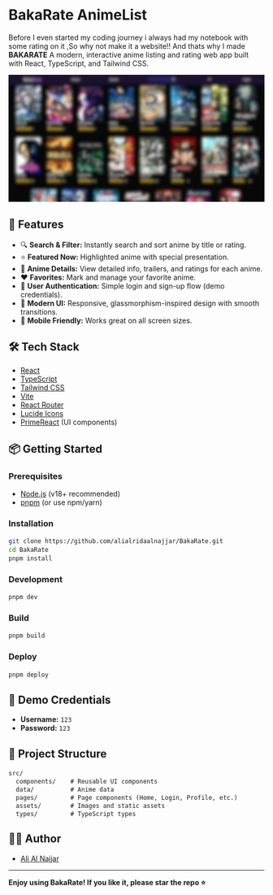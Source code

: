 # BakaRate AnimeList
Before I even started my coding journey i always had my notebook with some rating on it ,So why not make it 
a website!! And thats why I made **BAKARATE**
A modern, interactive anime listing and rating web app built with React, TypeScript, and Tailwind CSS.

![screenshot](./src/assets/BakaRateLoginPng.jpg)

## 🚀 Features

- 🔍 **Search & Filter:** Instantly search and sort anime by title or rating.
- ⭐ **Featured Now:** Highlighted anime with special presentation.
- 📝 **Anime Details:** View detailed info, trailers, and ratings for each anime.
- ❤️ **Favorites:** Mark and manage your favorite anime.
- 👤 **User Authentication:** Simple login and sign-up flow (demo credentials).
- 🎨 **Modern UI:** Responsive, glassmorphism-inspired design with smooth transitions.
- 📱 **Mobile Friendly:** Works great on all screen sizes.

## 🛠️ Tech Stack

- [React](https://react.dev/)
- [TypeScript](https://www.typescriptlang.org/)
- [Tailwind CSS](https://tailwindcss.com/)
- [Vite](https://vitejs.dev/)
- [React Router](https://reactrouter.com/)
- [Lucide Icons](https://lucide.dev/)
- [PrimeReact](https://primereact.org/) (UI components)

## 📦 Getting Started

### Prerequisites

- [Node.js](https://nodejs.org/) (v18+ recommended)
- [pnpm](https://pnpm.io/) (or use npm/yarn)

### Installation

```bash
git clone https://github.com/alialridaalnajjar/BakaRate.git
cd BakaRate
pnpm install
```

### Development

```bash
pnpm dev
```

### Build

```bash
pnpm build
```

### Deploy

```bash
pnpm deploy
```

## 🧪 Demo Credentials

- **Username:** `123`
- **Password:** `123`

## 📁 Project Structure

```
src/
  components/    # Reusable UI components
  data/          # Anime data
  pages/         # Page components (Home, Login, Profile, etc.)
  assets/        # Images and static assets
  types/         # TypeScript types
```


## 🙋‍♂️ Author

- [Ali Al Najjar](https://github.com/alialridaalnajjar)



---

**Enjoy using BakaRate! If you like it, please star the repo ⭐**
